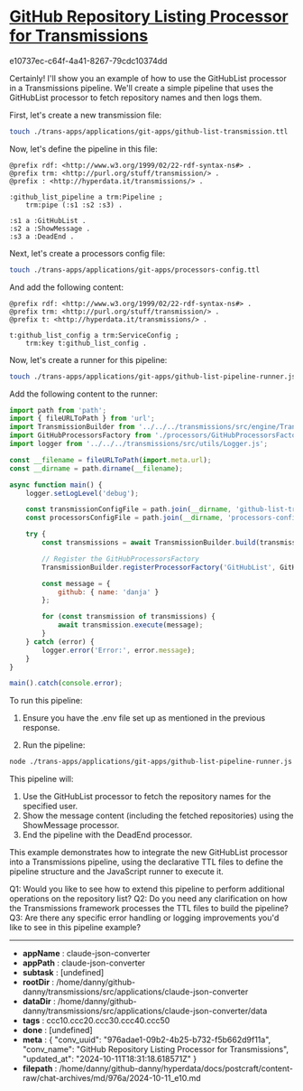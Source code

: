 # [GitHub Repository Listing Processor for Transmissions](https://claude.ai/chat/976adae1-09b2-4b25-b732-f5b662d9f11a)

e10737ec-c64f-4a41-8267-79cdc10374dd

 Certainly! I'll show you an example of how to use the GitHubList processor in a Transmissions pipeline. We'll create a simple pipeline that uses the GitHubList processor to fetch repository names and then logs them.

First, let's create a new transmission file:

```sh
touch ./trans-apps/applications/git-apps/github-list-transmission.ttl
```

Now, let's define the pipeline in this file:

```turtle
@prefix rdf: <http://www.w3.org/1999/02/22-rdf-syntax-ns#> .
@prefix trm: <http://purl.org/stuff/transmission/> .
@prefix : <http://hyperdata.it/transmissions/> .

:github_list_pipeline a trm:Pipeline ;
    trm:pipe (:s1 :s2 :s3) .

:s1 a :GitHubList .
:s2 a :ShowMessage .
:s3 a :DeadEnd .
```

Next, let's create a processors config file:

```sh
touch ./trans-apps/applications/git-apps/processors-config.ttl
```

And add the following content:

```turtle
@prefix rdf: <http://www.w3.org/1999/02/22-rdf-syntax-ns#> .
@prefix trm: <http://purl.org/stuff/transmission/> .
@prefix t: <http://hyperdata.it/transmissions/> .

t:github_list_config a trm:ServiceConfig ;
    trm:key t:github_list_config .
```

Now, let's create a runner for this pipeline:

```sh
touch ./trans-apps/applications/git-apps/github-list-pipeline-runner.js
```

Add the following content to the runner:

```javascript
import path from 'path';
import { fileURLToPath } from 'url';
import TransmissionBuilder from '../../../transmissions/src/engine/TransmissionBuilder.js';
import GitHubProcessorsFactory from './processors/GitHubProcessorsFactory.js';
import logger from '../../../transmissions/src/utils/Logger.js';

const __filename = fileURLToPath(import.meta.url);
const __dirname = path.dirname(__filename);

async function main() {
    logger.setLogLevel('debug');

    const transmissionConfigFile = path.join(__dirname, 'github-list-transmission.ttl');
    const processorsConfigFile = path.join(__dirname, 'processors-config.ttl');

    try {
        const transmissions = await TransmissionBuilder.build(transmissionConfigFile, processorsConfigFile);

        // Register the GitHubProcessorsFactory
        TransmissionBuilder.registerProcessorFactory('GitHubList', GitHubProcessorsFactory);

        const message = {
            github: { name: 'danja' }
        };

        for (const transmission of transmissions) {
            await transmission.execute(message);
        }
    } catch (error) {
        logger.error('Error:', error.message);
    }
}

main().catch(console.error);
```

To run this pipeline:

1. Ensure you have the .env file set up as mentioned in the previous response.

2. Run the pipeline:

```sh
node ./trans-apps/applications/git-apps/github-list-pipeline-runner.js
```

This pipeline will:
1. Use the GitHubList processor to fetch the repository names for the specified user.
2. Show the message content (including the fetched repositories) using the ShowMessage processor.
3. End the pipeline with the DeadEnd processor.

This example demonstrates how to integrate the new GitHubList processor into a Transmissions pipeline, using the declarative TTL files to define the pipeline structure and the JavaScript runner to execute it.

Q1: Would you like to see how to extend this pipeline to perform additional operations on the repository list?
Q2: Do you need any clarification on how the Transmissions framework processes the TTL files to build the pipeline?
Q3: Are there any specific error handling or logging improvements you'd like to see in this pipeline example?

---

* **appName** : claude-json-converter
* **appPath** : claude-json-converter
* **subtask** : [undefined]
* **rootDir** : /home/danny/github-danny/transmissions/src/applications/claude-json-converter
* **dataDir** : /home/danny/github-danny/transmissions/src/applications/claude-json-converter/data
* **tags** : ccc10.ccc20.ccc30.ccc40.ccc50
* **done** : [undefined]
* **meta** : {
  "conv_uuid": "976adae1-09b2-4b25-b732-f5b662d9f11a",
  "conv_name": "GitHub Repository Listing Processor for Transmissions",
  "updated_at": "2024-10-11T18:31:18.618571Z"
}
* **filepath** : /home/danny/github-danny/hyperdata/docs/postcraft/content-raw/chat-archives/md/976a/2024-10-11_e10.md